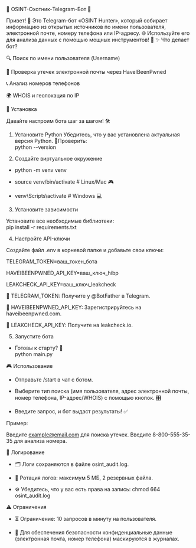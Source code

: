 🎉 OSINT-Охотник-Telegram-Бот 📡

Привет! 👋 Это Telegram-бот «OSINT Hunter», который собирает информацию из открытых источников по имени пользователя, электронной почте, номеру телефона или IP-адресу. 🌐 Используйте его для анализа данных с помощью мощных инструментов! 💪
✨ Что делает бот?

🔍 Поиск по имени пользователя (Username)

📧 Проверка утечек электронной почты через HaveIBeenPwned

📞 Анализ номеров телефонов

🌍 WHOIS и геолокация по IP

🚀 Установка

Давайте настроим бота шаг за шагом! 🛠️
1. Установите Python
Убедитесь, что у вас установлена актуальная версия Python. 🐍Проверить:  
python --version

2. Создайте виртуальное окружение

- python -m venv venv

- source venv/bin/activate  # Linux/Mac 🎮

- venv\Scripts\activate     # Windows 💻

3. Установите зависимости

Установите все необходимые библиотеки:  
pip install -r requirements.txt

4. Настройте API-ключи

Создайте файл .env в корневой папке и добавьте свои ключи:  

TELEGRAM_TOKEN=ваш_токен_бота

HAVEIBEENPWNED_API_KEY=ваш_ключ_hibp

LEAKCHECK_API_KEY=ваш_ключ_leakcheck


🌟 TELEGRAM_TOKEN: Получите у @BotFather в Telegram.

🔑 HAVEIBEENPWNED_API_KEY: Зарегистрируйтесь на haveibeenpwned.com.

🔐 LEAKCHECK_API_KEY: Получите на leakcheck.io.

5. Запустите бота

- Готовы к старту? 🚀  
python main.py

🎮 Использование

- Отправьте /start в чат с ботом.

- Выберите тип поиска (имя пользователя, адрес электронной почты, номер телефона, IP-адрес/WHOIS) с помощью кнопок. 🎛️

- Введите запрос, и бот выдаст результаты! ✅

Пример:

Введите example@email.com для поиска утечек.
Введите 8-800-555-35-35 для анализа номера.

📝 Логирование

- 🗂️ Логи сохраняются в файле osint_audit.log.

- 🔄 Ротация логов: максимум 5 МБ, 2 резервных файла.
  
- ⚙️ Убедитесь, что у вас есть права на запись:  chmod 664 osint_audit.log



⚠️ Ограничения

- ⏳ Ограничение: 10 запросов в минуту на пользователя.

- 📝 Для обеспечения безопасности конфиденциальные данные (электронная почта, номер телефона) маскируются в журналах.
